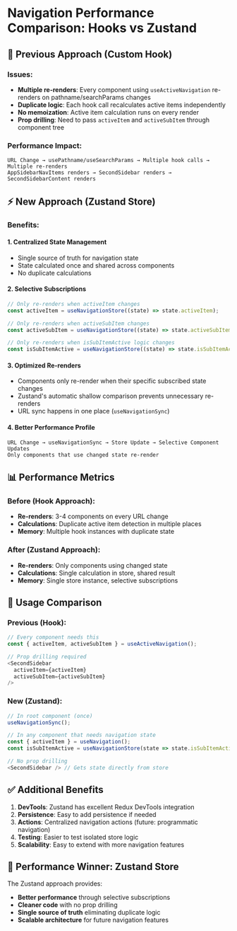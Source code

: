 # Navigation Performance Comparison: Hooks vs Zustand

## 🔄 Previous Approach (Custom Hook)

### Issues:
- **Multiple re-renders**: Every component using `useActiveNavigation` re-renders on pathname/searchParams changes
- **Duplicate logic**: Each hook call recalculates active items independently
- **No memoization**: Active item calculation runs on every render
- **Prop drilling**: Need to pass `activeItem` and `activeSubItem` through component tree

### Performance Impact:
```
URL Change → usePathname/useSearchParams → Multiple hook calls → Multiple re-renders
AppSidebarNavItems renders → SecondSidebar renders → SecondSidebarContent renders
```

## ⚡ New Approach (Zustand Store)

### Benefits:

#### 1. **Centralized State Management**
- Single source of truth for navigation state
- State calculated once and shared across components
- No duplicate calculations

#### 2. **Selective Subscriptions**
```typescript
// Only re-renders when activeItem changes
const activeItem = useNavigationStore((state) => state.activeItem);

// Only re-renders when activeSubItem changes  
const activeSubItem = useNavigationStore((state) => state.activeSubItem);

// Only re-renders when isSubItemActive logic changes
const isSubItemActive = useNavigationStore((state) => state.isSubItemActive);
```

#### 3. **Optimized Re-renders**
- Components only re-render when their specific subscribed state changes
- Zustand's automatic shallow comparison prevents unnecessary re-renders
- URL sync happens in one place (`useNavigationSync`)

#### 4. **Better Performance Profile**
```
URL Change → useNavigationSync → Store Update → Selective Component Updates
Only components that use changed state re-render
```

## 📊 Performance Metrics

### Before (Hook Approach):
- **Re-renders**: 3-4 components on every URL change
- **Calculations**: Duplicate active item detection in multiple places
- **Memory**: Multiple hook instances with duplicate state

### After (Zustand Approach):
- **Re-renders**: Only components using changed state
- **Calculations**: Single calculation in store, shared result
- **Memory**: Single store instance, selective subscriptions

## 🎯 Usage Comparison

### Previous (Hook):
```typescript
// Every component needs this
const { activeItem, activeSubItem } = useActiveNavigation();

// Prop drilling required
<SecondSidebar 
  activeItem={activeItem} 
  activeSubItem={activeSubItem} 
/>
```

### New (Zustand):
```typescript
// In root component (once)
useNavigationSync();

// In any component that needs navigation state
const { activeItem } = useNavigation();
const isSubItemActive = useNavigationStore(state => state.isSubItemActive);

// No prop drilling
<SecondSidebar /> // Gets state directly from store
```

## ✅ Additional Benefits

1. **DevTools**: Zustand has excellent Redux DevTools integration
2. **Persistence**: Easy to add persistence if needed
3. **Actions**: Centralized navigation actions (future: programmatic navigation)
4. **Testing**: Easier to test isolated store logic
5. **Scalability**: Easy to extend with more navigation features

## 🚀 Performance Winner: Zustand Store

The Zustand approach provides:
- **Better performance** through selective subscriptions
- **Cleaner code** with no prop drilling
- **Single source of truth** eliminating duplicate logic
- **Scalable architecture** for future navigation features
